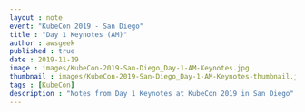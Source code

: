```yaml
---
layout : note
event: "KubeCon 2019 - San Diego"
title : "Day 1 Keynotes (AM)"
author : awsgeek
published : true
date : 2019-11-19
image : images/KubeCon-2019-San-Diego_Day-1-AM-Keynotes.jpg
thumbnail : images/KubeCon-2019-San-Diego_Day-1-AM-Keynotes-thumbnail.jpg
tags : [KubeCon]
description : "Notes from Day 1 Keynotes at KubeCon 2019 in San Diego"
---
```

